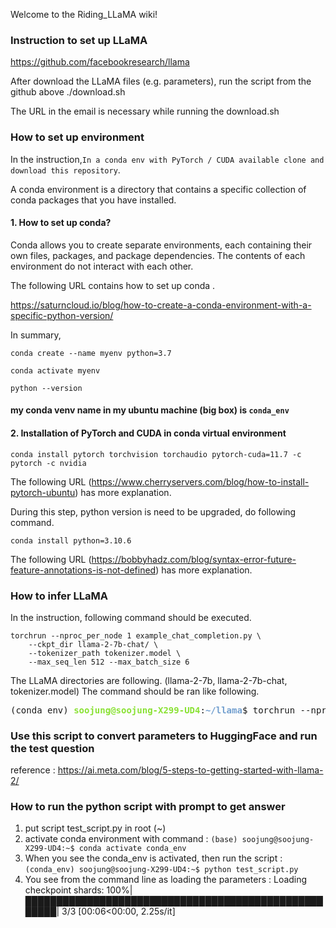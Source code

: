 Welcome to the Riding_LLaMA wiki!

### Instruction to set up LLaMA 
https://github.com/facebookresearch/llama

After download the LLaMA files (e.g. parameters), run the script from the github above ./download.sh

The URL in the email is necessary while running the download.sh 

### How to set up environment  
In the instruction,`In a conda env with PyTorch / CUDA available clone and download this repository`.

A conda environment is a directory that contains a specific collection of conda packages that you have installed. 

#### 1. How to set up conda? 
Conda allows you to create separate environments, each containing their own files, packages, and package dependencies. The contents of each environment do not interact with each other.

The following URL contains how to set up conda . 

https://saturncloud.io/blog/how-to-create-a-conda-environment-with-a-specific-python-version/

In summary, 

`conda create --name myenv python=3.7`

`conda activate myenv`

`python --version`


#### my conda venv name in my ubuntu machine (big box) is `conda_env`

#### 2. Installation of PyTorch and CUDA in conda virtual environment

`conda install pytorch torchvision torchaudio pytorch-cuda=11.7 -c pytorch -c nvidia`

The following URL (https://www.cherryservers.com/blog/how-to-install-pytorch-ubuntu) has more explanation. 

During this step, python version is need to be upgraded, do following command. 

`conda install python=3.10.6`

The following URL (https://bobbyhadz.com/blog/syntax-error-future-feature-annotations-is-not-defined) has more explanation. 

### How to infer LLaMA

In the instruction, following command should be executed. 

```
torchrun --nproc_per_node 1 example_chat_completion.py \
    --ckpt_dir llama-2-7b-chat/ \
    --tokenizer_path tokenizer.model \
    --max_seq_len 512 --max_batch_size 6
```

The LLaMA directories are following. (llama-2-7b, llama-2-7b-chat, tokenizer.model)
The command should be ran like following. 

<pre>(conda_env) <font color="#8AE234"><b>soojung@soojung-X299-UD4</b></font>:<font color="#729FCF"><b>~/llama</b></font>$ torchrun --nproc_per_node 1 example_chat_completion.py --ckpt_dir /home/soojung/llama-2-7b-chat/ --tokenizer_path /home/soojung/tokenizer.model --max_seq_len 512 --max_batch_size 6</pre>

### Use this script to convert parameters to HuggingFace and run the test question

reference : https://ai.meta.com/blog/5-steps-to-getting-started-with-llama-2/

### How to run the python script with prompt to get answer 
1. put script test_script.py in root (~)
2. activate conda environment with command : `(base) soojung@soojung-X299-UD4:~$ conda activate conda_env`
3. When you see the conda_env is activated, then run the script : `(conda_env) soojung@soojung-X299-UD4:~$ python test_script.py`
4. You see from the command line as loading the parameters : Loading checkpoint shards: 100%|█████████████████████████████████████████████████████| 3/3 [00:06<00:00,  2.25s/it]
